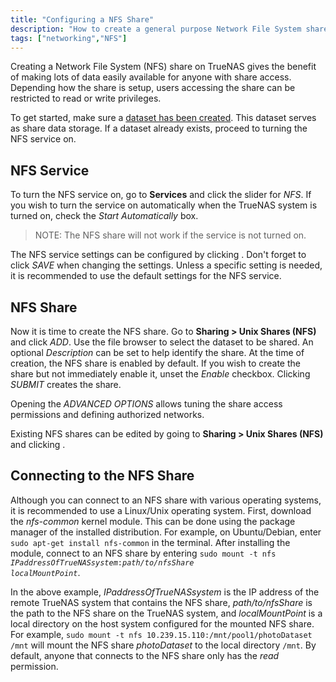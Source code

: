 ```yaml
---
title: "Configuring a NFS Share"
description: "How to create a general purpose Network File System share."
tags: ["networking","NFS"]
---
```


Creating a Network File System (NFS) share on TrueNAS gives the benefit of making lots of data easily available for anyone with share access. Depending how the share is setup, users accessing the share can be restricted to read or write privileges.

To get started, make sure a
<a href="/hub/initial-setup/storage/datasets">dataset has been created</a>.
This dataset serves as share data storage.
If a dataset already exists, proceed to turning the NFS service on.

## NFS Service

To turn the NFS service on, go to **Services** and click the slider for *NFS*. If you wish to turn the service on automatically when the TrueNAS system is turned on, check the *Start Automatically* box.

> NOTE: The NFS share will not work if the service is not turned on.

The NFS service settings can be configured by clicking <i class="fas fa-ellipsis-v" aria-hidden="true" title="Options"></i>. Don't forget to click *SAVE* when changing the settings. Unless a specific setting is needed, it is recommended to use the default settings for the NFS service.

## NFS Share

Now it is time to create the NFS share. Go to **Sharing > Unix Shares (NFS)** and click *ADD*. Use the file browser to select the dataset to be shared. An optional *Description* can be set to help identify the share. At the time of creation, the NFS share is enabled by default. If you wish to create the share but not immediately enable it, unset the *Enable* checkbox. Clicking *SUBMIT* creates the share.

Opening the *ADVANCED OPTIONS* allows tuning the share access permissions and defining authorized networks.

Existing NFS shares can be edited by going to **Sharing > Unix Shares (NFS)** and clicking <i class="fas fa-ellipsis-v" aria-hidden="true" title="Options"></i>.

## Connecting to the NFS Share

Although you can connect to an NFS share with various operating systems, it is recommended to use a Linux/Unix operating system. First, download the *nfs-common* kernel module. This can be done using the package manager of the installed distribution. For example, on Ubuntu/Debian, enter `sudo apt-get install nfs-common` in the terminal. After installing the module, connect to an NFS share by entering <code>sudo mount -t nfs <i>IPaddressOfTrueNASsystem</i>:<i>path/to/nfsShare</i> <i>localMountPoint</i></code>.

In the above example, *IPaddressOfTrueNASsystem* is the IP address of the remote TrueNAS system that contains the NFS share, *path/to/nfsShare* is the path to the NFS share on the TrueNAS system, and *localMountPoint* is a local directory on the host system configured for the mounted NFS share. For example, `sudo mount -t nfs 10.239.15.110:/mnt/pool1/photoDataset /mnt` will mount the NFS share *photoDataset* to the local directory `/mnt`. By default, anyone that connects to the NFS share only has the *read* permission.
